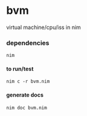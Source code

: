 # bvm
virtual machine/cpu/iss in nim

### dependencies
`nim`

#### to run/test
`nim c -r bvm.nim`
#### generate docs
`nim doc bvm.nim`
